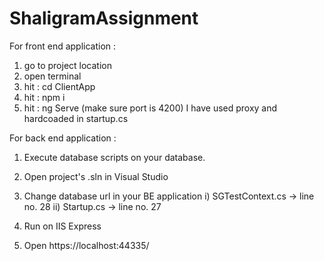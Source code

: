 # ShaligramAssignment

For front end application : 

1) go to project location
2) open terminal
3) hit : cd ClientApp
4) hit : npm i
5) hit : ng Serve (make sure port is 4200) I have used proxy and hardcoaded in startup.cs

For back end application : 

1) Execute database scripts on your database.

2) Open project's .sln in Visual Studio
3) Change database url in your BE application
  i) SGTestContext.cs -> line no. 28
  ii) Startup.cs -> line no. 27

5) Run on IIS Express

8) Open https://localhost:44335/
